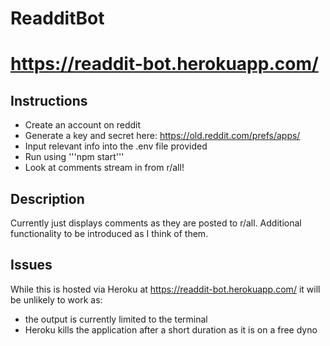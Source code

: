 # ReadditBot
# https://readdit-bot.herokuapp.com/

## Instructions
- Create an account on reddit
- Generate a key and secret here: https://old.reddit.com/prefs/apps/
- Input relevant info into the .env file provided
- Run using '''npm start'''
- Look at comments stream in from r/all!

## Description
Currently just displays comments as they are posted to r/all. Additional functionality to be introduced as I think of them.

## Issues
While this is hosted via Heroku at https://readdit-bot.herokuapp.com/ it will be unlikely to work as:
- the output is currently limited to the terminal
- Heroku kills the application after a short duration as it is on a free dyno
